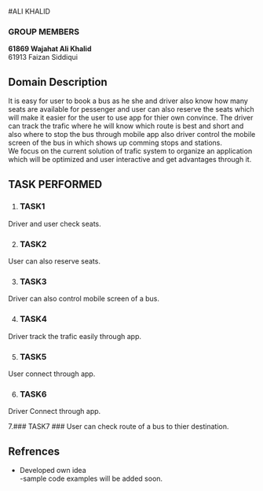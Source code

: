 #ALI KHALID

### GROUP MEMBERS
**61869 Wajahat Ali Khalid** <br/>
61913 Faizan Siddiqui  
 
## Domain Description ##
It is easy for user to book a bus as he she and driver also know how many seats are available for pessenger and user can also reserve the seats which will make it easier for the user to use app for thier own convince. The driver can track the trafic where he will know which route is best and short and also where to stop the bus through mobile app also driver control the mobile screen of the bus in which shows up comming stops and stations.<br/>
We focus on the current solution of trafic system to organize an application which will be optimized and user interactive and get advantages through it.

## TASK PERFORMED ##

1. ### TASK1 ###
 Driver and user check seats.<br/>

2. ### TASK2 ###
User can also reserve seats.<br/>

3. ### TASK3 ###
Driver can also control mobile screen of a bus.<br/>

4. ### TASK4 ###
Driver track the trafic easily through app.<br/>

5. ### TASK5 ###
User connect through app. <br/>

6. ### TASK6 ###
Driver Connect through app.<br/>

7.### TASK7 ###
User can check route of a bus to thier destination.<br/>

## Refrences
- Developed own idea <br/>
-sample code examples will be added soon.


